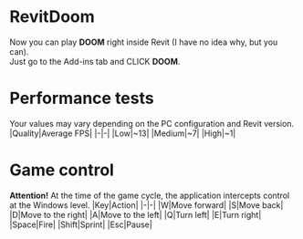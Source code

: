 # RevitDoom
Now you can play **DOOM** right inside Revit (I have no idea why, but you can).\
Just go to the Add-ins tab and CLICK **DOOM**.

# Performance tests
Your values may vary depending on the PC configuration and Revit version.
|Quality|Average FPS|
|-|-|
|Low|~13|
|Medium|~7|
|High|~1|

# Game control
**Attention!** At the time of the game cycle, the application intercepts control at the Windows level.
|Key|Action|
|-|-|
|W|Move forward|
|S|Move back|
|D|Move to the right|
|A|Move to the left|
|Q|Turn left|
|E|Turn right|
|Space|Fire|
|Shift|Sprint|
|Esc|Pause|
